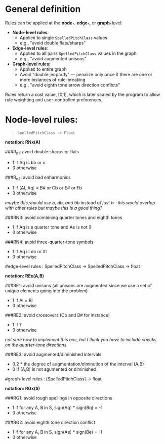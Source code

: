 # General definition

Rules can be applied at the [**node-**](#node-level), [**edge-**](#edge-level), or [**graph-**](#graph-level)level:

- **Node-level rules**:
  - Applied to single `SpelledPitchClass` values
  - e.g., "avoid double flats/sharps"
- **Edge-level rules**:
  - Applied to all pairs `SpelledPitchClass` values in the graph
  - e.g., "avoid augmented unisons"
- **Graph-level rules**:
  - Applied to entire graph
  - Avoid "double jeopardy" — penalize only once if there are one or more instances of rule-breaking
  - e.g., "avoid eighth tone arrow direction conflicts"
  
Rules return a cost value, [0,1], which is later scaled by the program to allow rule weighting and user-controlled preferences.

<a id="node-level"></a>
# Node-level rules: 
> `SpelledPitchClass -> Float`

__notation: RNx(A)__

###R<sub>n1</sub>: avoid double sharps or flats
* 1 if Aq is bb or x
* 0 otherwise

###R<sub>n2</sub>: avoid bad enharmonics
* 1 if (Al, Aq) = B# or Cb or E# or Fb
* 0 otherwise

_maybe this should use b, db, and bb instead of just b--this would overlap with other rules but maybe this is a good thing?_

###RN3: avoid combining quarter tones and eighth tones
* 1 if Aq is a quarter tone and Ae is not 0
* 0 otherwise

###RN4: avoid three-quarter-tone symbols
* 1 if Aq is db or #t
* 0 otherwise

<a id="edge-level"></a>
#edge-level rules : SpelledPitchClass -> SpelledPitchClass -> float

__notation: REx(A,B)__

###RE1: avoid unisons (all unisons are augmented since we use a set of unique elements going into the problem)
* 1 if Al = Bl
* 0 otherwise

###RE2: avoid crossovers (Cb and B# for instance)
* 1 if ?
* 0 otherwise

_not sure how to implement this one, but I think you have to include checks on the quarter-tone directions_

###RE3: avoid augmented/diminished intervals
* 0.2 * the degree of augmentation/diminution of the interval (A,B)
* 0 if (A,B) is not agumented or diminished

<a id="graph-level"></a>
#graph-level rules : [SpelledPitchClass] -> float

__notation: RGx(S)__

###RG1: avoid rough spellings in opposite directions
* 1 if for any A, B in S, sign(Aq) * sign(Bq) = -1
* 0 otherwise

###RG2: avoid eighth tone direction conflict
* 1 if for any A, B in S, sign(Ae) * sign(Be) = -1
* 0 otherwise

